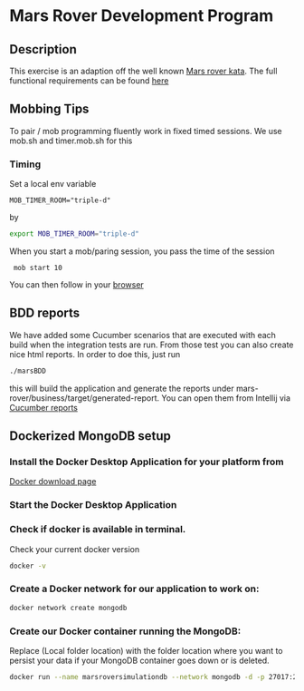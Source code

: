 # Mars Rover Development Program

## Description

This exercise is an adaption off the well known [Mars rover kata](https://kata-log.rocks/mars-rover-kata). The full functional requirements can be found [here](REQUIREMENTS.md)

## Mobbing Tips

To pair / mob programming fluently work in fixed timed sessions.
We use mob.sh and timer.mob.sh for this

### Timing
Set a local env variable

```
MOB_TIMER_ROOM="triple-d"
```
by
```bash
export MOB_TIMER_ROOM="triple-d"
```

When you start a mob/paring session, you pass the time of the session

```
 mob start 10
```

You can then follow in your [browser](https://timer.mob.sh/triple-d#)

## BDD reports

We have added some Cucumber scenarios that are executed with each build when the integration tests are run. From those test you can also create nice html reports. In order to doe this, just run 

```bash
./marsBDD
```

this will build the application and generate the reports under mars-rover/business/target/generated-report.
You can open them from Intellij via [Cucumber reports](http://localhost:63342/mars-rover/business/target/generated-report/index.html)



## Dockerized MongoDB setup

### Install the Docker Desktop Application for your platform from
[Docker download page](https://www.docker.com/get-started/)

### Start the Docker Desktop Application

### Check if docker is available in terminal.
Check your current docker version
```bash
docker -v
```

### Create a Docker network for our application to work on:
```bash
docker network create mongodb
```
### Create our Docker container running the MongoDB:
Replace (Local folder location) with the folder location where you want to persist your data if your MongoDB 
container goes down or is deleted.
```bash
docker run --name marsroversimulationdb --network mongodb -d -p 27017:27017 -v (Local folder location):/data/db mongodb/mongodb-community-server:6.0-ubi8
```